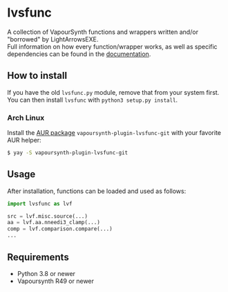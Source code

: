 # lvsfunc

A collection of VapourSynth functions and wrappers
written and/or "borrowed" by LightArrowsEXE.  
Full information on how every function/wrapper works,
as well as specific dependencies
can be found in the [documentation](https://lvsfunc.readthedocs.io/).

## How to install

If you have the old `lvsfunc.py` module,
remove that from your system first.  
You can then install `lvsfunc`
with `python3 setup.py install`.

### Arch Linux

Install the [AUR package](https://aur.archlinux.org/packages/vapoursynth-plugin-lvsfunc-git/) `vapoursynth-plugin-lvsfunc-git` with your favorite AUR helper:

```sh
$ yay -S vapoursynth-plugin-lvsfunc-git
```

## Usage

After installation, functions can be loaded and used as follows:

```py
import lvsfunc as lvf

src = lvf.misc.source(...)
aa = lvf.aa.nneedi3_clamp(...)
comp = lvf.comparison.compare(...)
...
```

## Requirements

- Python 3.8 or newer
- Vapoursynth R49 or newer
